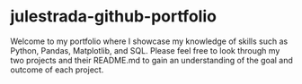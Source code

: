 # julestrada-github-portfolio
Welcome to my portfolio where I showcase my knowledge of skills such as Python, Pandas, Matplotlib, and SQL.
Please feel free to look through my two projects and their README.md to gain an understanding of the goal and outcome of each project.
